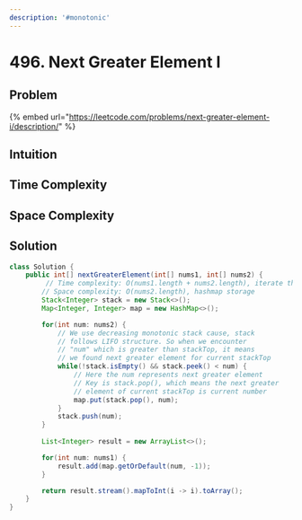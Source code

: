 ```yaml
---
description: '#monotonic'
---
```


# 496. Next Greater Element I

## Problem

{% embed url="https://leetcode.com/problems/next-greater-element-i/description/" %}

## Intuition



## Time Complexity



## Space Complexity



## Solution

```java
class Solution {
    public int[] nextGreaterElement(int[] nums1, int[] nums2) {
         // Time complexity: O(nums1.length + nums2.length), iterate through both the lists
        // Space complexity: O(nums2.length), hashmap storage
        Stack<Integer> stack = new Stack<>();
        Map<Integer, Integer> map = new HashMap<>();

        for(int num: nums2) {
            // We use decreasing monotonic stack cause, stack
            // follows LIFO structure. So when we encounter
            // "num" which is greater than stackTop, it means
            // we found next greater element for current stackTop
            while(!stack.isEmpty() && stack.peek() < num) {
                // Here the num represents next greater element
                // Key is stack.pop(), which means the next greater
                // element of current stackTop is current number
                map.put(stack.pop(), num);
            }
            stack.push(num);
        }
        
        List<Integer> result = new ArrayList<>();

        for(int num: nums1) {
            result.add(map.getOrDefault(num, -1));
        }

        return result.stream().mapToInt(i -> i).toArray();
    }
}
```
